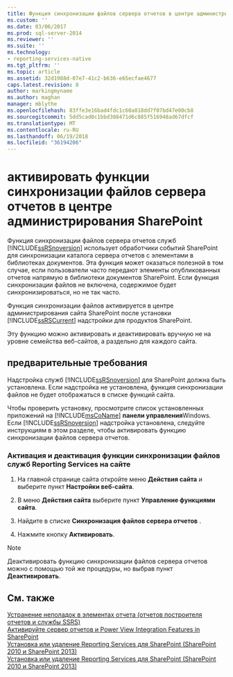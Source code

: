 ```yaml
---
title: Функция синхронизации файлов сервера отчетов в центре администрирования SharePoint активируйте | Документы Microsoft
ms.custom: ''
ms.date: 03/06/2017
ms.prod: sql-server-2014
ms.reviewer: ''
ms.suite: ''
ms.technology:
- reporting-services-native
ms.tgt_pltfrm: ''
ms.topic: article
ms.assetid: 32d1988d-07e7-41c2-b636-e65ecfae4677
caps.latest.revision: 8
author: markingmyname
ms.author: maghan
manager: mblythe
ms.openlocfilehash: 83ffe3e16bad4fdc1c60a818dd7f07bd47e00cb8
ms.sourcegitcommit: 5dd5cad0c1bbd308471d6c885f516948ad67dfcf
ms.translationtype: MT
ms.contentlocale: ru-RU
ms.lasthandoff: 06/19/2018
ms.locfileid: "36194206"
---
```

# <a name="activate-the-report-server-file-sync-feature-in-sharepoint-central-administration"></a>активировать функции синхронизации файлов сервера отчетов в центре администрирования SharePoint
  Функция синхронизации файлов сервера отчетов служб [!INCLUDE[ssRSnoversion](../includes/ssrsnoversion-md.md)] использует обработчики событий SharePoint для синхронизации каталога сервера отчетов с элементами в библиотеках документов. Эта функция может оказаться полезной в том случае, если пользователи часто передают элементы опубликованных отчетов напрямую в библиотеки документов SharePoint. Если функция синхронизации файлов не включена, содержимое будет синхронизироваться, но не так часто.  
  
 Функция синхронизации файлов активируется в центре администрирования сайта SharePoint после установки [!INCLUDE[ssRSCurrent](../includes/ssrscurrent-md.md)] надстройки для продуктов SharePoint.  
  
 Эту функцию можно активировать и деактивировать вручную не на уровне семейства веб-сайтов, а раздельно для каждого сайта.  
  
## <a name="prerequisites"></a>предварительные требования  
 Надстройка служб [!INCLUDE[ssRSnoversion](../includes/ssrsnoversion-md.md)] для SharePoint должна быть установлена. Если надстройка не установлена, функция синхронизации файлов не будет отображаться в списке функций сайта.  
  
 Чтобы проверить установку, просмотрите список установленных приложений на [!INCLUDE[msCoName](../includes/msconame-md.md)] **панели управления**Windows. Если [!INCLUDE[ssRSnoversion](../includes/ssrsnoversion-md.md)] надстройка установлена, следуйте инструкциям в этом разделе, чтобы активировать функцию синхронизации файлов сервера отчетов.  
  
### <a name="to-activate-or-deactivate-the-reporting-services-file-sync-feature-on-a-site"></a>Активация и деактивация функции синхронизации файлов служб Reporting Services на сайте  
  
1.  На главной странице сайта откройте меню **Действия сайта** и выберите пункт **Настройки веб-сайта**.  
  
2.  В меню **Действия сайта** выберите пункт **Управление функциями сайта**.  
  
3.  Найдите в списке **Синхронизация файлов сервера отчетов** .  
  
4.  Нажмите кнопку **Активировать**.  
  
> [!NOTE]  
>  Деактивировать функцию синхронизации файлов сервера отчетов можно с помощью той же процедуры, но выбрав пункт **Деактивировать**.  
  
## <a name="see-also"></a>См. также  
 [Устранение неполадок в элементах отчета &#40;отчетов построителя отчетов и службы SSRS&#41;](report-parts-report-builder-and-ssrs.md)   
 [Активируйте сервер отчетов и Power View Integration Features in SharePoint](activate-the-report-server-and-power-view-integration-features-in-sharepoint.md)   
 [Установка или удаление Reporting Services для SharePoint &#40;SharePoint 2010 и SharePoint 2013&#41;](install-windows/install-or-uninstall-the-reporting-services-add-in-for-sharepoint.md)   
 [Установка или удаление Reporting Services для SharePoint &#40;SharePoint 2010 и SharePoint 2013&#41;](install-windows/install-or-uninstall-the-reporting-services-add-in-for-sharepoint.md)  
  
  